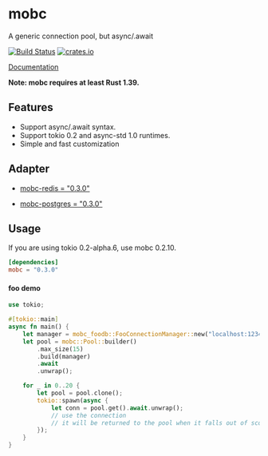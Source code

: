 # mobc

A generic connection pool, but async/.await

[![Build Status](https://travis-ci.com/importcjj/mobc.svg?token=ZZrg3rRkUA8NUGrjEsU9&branch=master)](https://travis-ci.com/importcjj/mobc) [![crates.io](https://img.shields.io/badge/crates.io-latest-%23dea584)](https://crates.io/crates/mobc)

[Documentation](https://docs.rs/mobc/latest/mobc/)

**Note: mobc requires at least Rust 1.39.**

## Features

* Support async/.await syntax.
* Support tokio 0.2 and async-std 1.0 runtimes.
* Simple and fast customization

## Adapter

* [mobc-redis = "0.3.0"](https://crates.io/crates/mobc-redis)

* [mobc-postgres = "0.3.0"](https://crates.io/crates/mobc-postgres)

## Usage

If you are using tokio 0.2-alpha.6, use mobc 0.2.10.

```toml
[dependencies]
mobc = "0.3.0"
```

#### foo demo
```rust
use tokio;

#[tokio::main]
async fn main() {
    let manager = mobc_foodb::FooConnectionManager::new("localhost:1234");
    let pool = mobc::Pool::builder()
        .max_size(15)
        .build(manager)
        .await
        .unwrap();

    for _ in 0..20 {
        let pool = pool.clone();
        tokio::spawn(async {
            let conn = pool.get().await.unwrap();
            // use the connection
            // it will be returned to the pool when it falls out of scope.
        });
    }
}

```